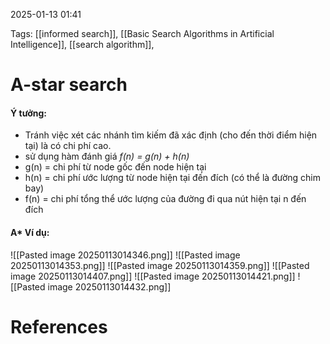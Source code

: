 2025-01-13 01:41


Tags: [[informed search]], [[Basic Search Algorithms in Artificial Intelligence]], [[search algorithm]], 

# A-star search
#### Ý tưởng:
- Tránh việc xét các nhánh tìm kiếm đã xác định (cho đến thời điểm hiện tại) là có chi phí cao.
- sử dụng hàm đánh giá *f(n) = g(n) + h(n)*
- g(n) = chi phí từ node gốc đến node hiện tại
- h(n) = chi phí ước lượng từ node hiện tại đến đích (có thể là đường chim bay)
- f(n) = chi phí tổng thể ước lượng của đường đi qua nút hiện tại n đến đích
#### A* Ví dụ:
![[Pasted image 20250113014346.png]]
![[Pasted image 20250113014353.png]]
![[Pasted image 20250113014359.png]]
![[Pasted image 20250113014407.png]]
![[Pasted image 20250113014421.png]]
![[Pasted image 20250113014432.png]]


# References

